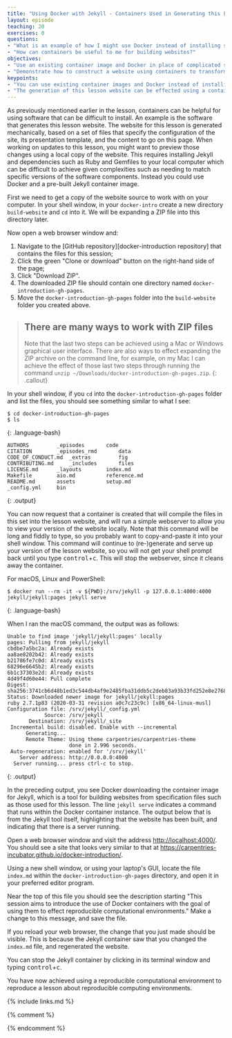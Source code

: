 ```yaml
---
title: "Using Docker with Jekyll - Containers Used in Generating this Lesson"
layout: episode
teaching: 20
exercises: 0
questions:
- "What is an example of how I might use Docker instead of installing software?"
- "How can containers be useful to me for building websites?"
objectives:
- "Use an existing container image and Docker in place of complicated software installation work."
- "Demonstrate how to construct a website using containers to transform a specification into a fully-presented website."
keypoints:
- "You can use existing container images and Docker instead of installing additional software."
- "The generation of this lesson website can be effected using a container."
---
```


As previously mentioned earlier in the lesson, containers can be helpful for
using software that can be difficult to install.  An example is the software
that generates this lesson website.  The website for this lesson is generated mechanically,
based on a set of files that specify the configuration of the site, its presentation template,
and the content to go on this page.  When working on updates to this lesson,
you might want to preview those changes using a local copy of the website.
This requires installing Jekyll and dependencies such as Ruby and Gemfiles to your local computer
which can be difficult to achieve given complexities such as needing to match specific versions of the software components. Instead you could use Docker and a pre-built Jekyll container image.

First we need to get a copy of the website source to work with on your computer.
In your shell window, in your `docker-intro` create a new directory `build-website` and `cd` into it. We will be expanding a ZIP file into this directory later. 

Now open a web browser window and:
1. Navigate to the [GitHub repository][docker-introduction repository] that contains the files for this session;
2. Click the green "Clone or download" button on the right-hand side of the page;
3. Click "Download ZIP".
4. The downloaded ZIP file should contain one directory named `docker-introduction-gh-pages`.
5. Move the `docker-introduction-gh-pages` folder into the `build-website` folder you created above.

> ## There are many ways to work with ZIP files
> Note that the last two steps can be achieved using a Mac or Windows graphical user interface. There are also ways to effect expanding the ZIP archive on the command line, for example, on my Mac I can achieve the effect of those last two steps through running the command `unzip ~/Downloads/docker-introduction-gh-pages.zip`.
{: .callout}

In your shell window, if you `cd` into the `docker-introduction-gh-pages` folder and list the files, you should see something similar to what I see:
~~~
$ cd docker-introduction-gh-pages
$ ls
~~~
{: .language-bash}
~~~
AUTHORS			_episodes		code
CITATION		_episodes_rmd		data
CODE_OF_CONDUCT.md	_extras			fig
CONTRIBUTING.md		_includes		files
LICENSE.md		_layouts		index.md
Makefile		aio.md			reference.md
README.md		assets			setup.md
_config.yml		bin
~~~
{: .output}

You can now request that a container is created that will compile the files in this set into the lesson website, and will run a simple webserver to allow you to view your version of the website locally. Note that this command will be long and fiddly to type, so you probably want to copy-and-paste it into your shell window. This command will continue to (re-)generate and serve up your version of the lesson website, so you will not get your shell prompt back until you type <kbd>control</kbd>+<kbd>c</kbd>. This will stop the webserver, since it cleans away the container.

For macOS, Linux and PowerShell:
~~~
$ docker run --rm -it -v ${PWD}:/srv/jekyll -p 127.0.0.1:4000:4000 jekyll/jekyll:pages jekyll serve
~~~
{: .language-bash}

When I ran the macOS command, the output was as follows:
~~~
Unable to find image 'jekyll/jekyll:pages' locally
pages: Pulling from jekyll/jekyll
cbdbe7a5bc2a: Already exists 
aa8ae8202b42: Already exists 
b21786fe7c0d: Already exists 
68296e6645b2: Already exists 
6b1c37303e2d: Already exists 
4d49f4d60e44: Pull complete 
Digest: sha256:3741cb6d48b1ed3c544db4af9e2485fba31ddb5c2deb83a93b33fd252e8e2768
Status: Downloaded newer image for jekyll/jekyll:pages
ruby 2.7.1p83 (2020-03-31 revision a0c7c23c9c) [x86_64-linux-musl]
Configuration file: /srv/jekyll/_config.yml
            Source: /srv/jekyll
       Destination: /srv/jekyll/_site
 Incremental build: disabled. Enable with --incremental
      Generating... 
      Remote Theme: Using theme carpentries/carpentries-theme
                    done in 2.996 seconds.
 Auto-regeneration: enabled for '/srv/jekyll'
    Server address: http://0.0.0.0:4000
  Server running... press ctrl-c to stop.
~~~
{: .output}

In the preceding output, you see Docker downloading the container image for Jekyll, which is a tool for building websites from specification files such as those used for this lesson. The line `jekyll serve` indicates a command that runs within the Docker container instance. The output below that is from the Jekyll tool itself, highlighting that the website has been built, and indicating that there is a server running.

Open a web browser window and visit the address <http://localhost:4000/>. You should see a site that looks very similar to that at <https://carpentries-incubator.github.io/docker-introduction/>.

Using a new shell window, or using your laptop's GUI, locate the file `index.md` within the `docker-introduction-gh-pages` directory, and open it in your preferred editor program.

Near the top of this file you should see the description starting "This session aims to introduce the use of Docker containers with the goal of using them to effect reproducible computational environments." Make a change to this message, and save the file.

If you reload your web browser, the change that you just made should be visible. This is because the Jekyll container saw that you changed the `index.md` file, and regenerated the website.

You can stop the Jekyll container by clicking in its terminal window and typing <kbd>control</kbd>+<kbd>c</kbd>.

You have now achieved using a reproducible computational environment to reproduce a lesson about reproducible computing environments.

{% include links.md %}

{% comment %}
<!--  LocalWords:  keypoints _episodes_rmd CODE_OF_CONDUCT.md aio.md
 -->
<!--  LocalWords:  CONTRIBUTING.md LICENSE.md index.md reference.md
 -->
<!--  LocalWords:  README.md setup.md _config.yml webserver srv
 -->
<!--  LocalWords:  jekyll x86_64-linux-musl favicons github.io
 -->
<!--  LocalWords:  links.md _episodes_rmd _config.yml endcomment
 -->
{% endcomment %}

